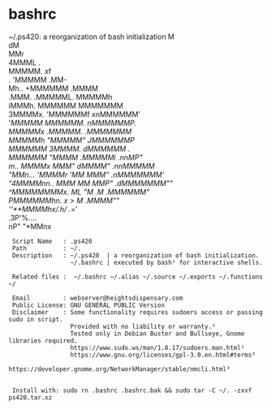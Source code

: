 # bashrc
~/.ps420:  a reorganization of bash initialization
                              M                            
                             dM                            
                             MMr                           
                            4MMML                  .       
                            MMMMM.                xf       
            .              'MMMMM               .MM-       
             Mh..          +MMMMMM            .MMMM        
            .MMM.         .MMMMML.          MMMMMh        
            iMMMh.        MMMMMM         MMMMMMM         
            3MMMMx.     'MMMMMMf      xnMMMMMM'         
            '*MMMMM      MMMMMM.     nMMMMMMP.          
             *MMMMMx    .MMMMM.    .MMMMMMM            
              *MMMMMh   "MMMMM"   JMMMMMMP             
                MMMMMM   3MMMM.  dMMMMMM            .  
                 MMMMMM  "MMMM  .MMMMMi        .nnMP"  
      m..         *MMMMx  MMM"  dMMMM"    .nnMMMMM*    
       "MMn...     'MMMMr 'MM   MMM"   .nMMMMMMM*'     
        "4MMMMnn..   *MMM  MM  MMP"  .dMMMMMMM""       
          ^MMMMMMMMx.  *ML "M .M*  .MMMMMM**"          
             *PMMMMMMhn. *x > M  .MMMM**""             
                    ''**MMMMhx/.h/ .=*'                    
                         .3P'%....                     
                       nP"     "*MMnx    

     Script Name   : .ps420
     Path          : ~/.                                                                                   
     Description   : ~/.ps420  | a reorganization of bash initialization.
                     ~/.bashrc | executed by bash¹ for interactive shells.                                                                          

     Related files :  ~/.bashrc ~/.alias ~/.source ~/.exports ~/.functions ~/                  

     Email         : webserver@heightsdispensary.com 
     Public License: GNU GENERAL PUBLIC Version
     Disclaimer    : Some functionality requires sudoers access or passing sudo in script.
                     Provided with no liability or warranty.² 
                     Tested only in Debian Buster and Bullseye, Gnome libraries required.                                                              
                     https://www.sudo.ws/man/1.8.17/sudoers.man.html¹
                     https://www.gnu.org/licenses/gpl-3.0.en.html#terms² 
                     https://developer.gnome.org/NetworkManager/stable/nmcli.html³


     Install with: sudo rn .bashrc .bashrc.bak && sudo tar -C ~/. -zxvf ps420.tar.xz




